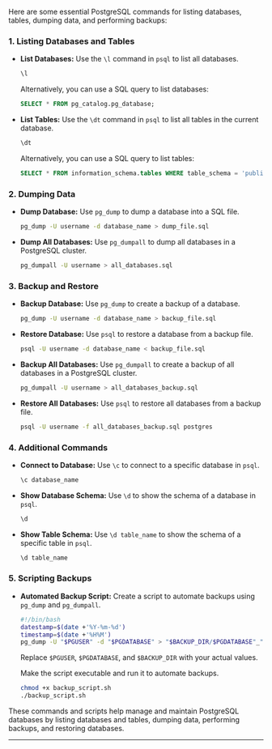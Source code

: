 Here are some essential PostgreSQL commands for listing databases, tables, dumping data, and performing backups:

### 1. **Listing Databases and Tables**

- **List Databases:**
  Use the `\l` command in `psql` to list all databases.

  ```sql
  \l
  ```

  Alternatively, you can use a SQL query to list databases:

  ```sql
  SELECT * FROM pg_catalog.pg_database;
  ```

- **List Tables:**
  Use the `\dt` command in `psql` to list all tables in the current database.

  ```sql
  \dt
  ```

  Alternatively, you can use a SQL query to list tables:

  ```sql
  SELECT * FROM information_schema.tables WHERE table_schema = 'public';
  ```

### 2. **Dumping Data**

- **Dump Database:**
  Use `pg_dump` to dump a database into a SQL file.

  ```bash
  pg_dump -U username -d database_name > dump_file.sql
  ```

- **Dump All Databases:**
  Use `pg_dumpall` to dump all databases in a PostgreSQL cluster.

  ```bash
  pg_dumpall -U username > all_databases.sql
  ```

### 3. **Backup and Restore**

- **Backup Database:**
  Use `pg_dump` to create a backup of a database.

  ```bash
  pg_dump -U username -d database_name > backup_file.sql
  ```

- **Restore Database:**
  Use `psql` to restore a database from a backup file.

  ```bash
  psql -U username -d database_name < backup_file.sql
  ```

- **Backup All Databases:**
  Use `pg_dumpall` to create a backup of all databases in a PostgreSQL cluster.

  ```bash
  pg_dumpall -U username > all_databases_backup.sql
  ```

- **Restore All Databases:**
  Use `psql` to restore all databases from a backup file.

  ```bash
  psql -U username -f all_databases_backup.sql postgres
  ```

### 4. **Additional Commands**

- **Connect to Database:**
  Use `\c` to connect to a specific database in `psql`.

  ```sql
  \c database_name
  ```

- **Show Database Schema:**
  Use `\d` to show the schema of a database in `psql`.

  ```sql
  \d
  ```

- **Show Table Schema:**
  Use `\d table_name` to show the schema of a specific table in `psql`.

  ```sql
  \d table_name
  ```

### 5. **Scripting Backups**

- **Automated Backup Script:**
  Create a script to automate backups using `pg_dump` and `pg_dumpall`.

  ```bash
  #!/bin/bash
  datestamp=$(date +'%Y-%m-%d')
  timestamp=$(date +'%H%M')
  pg_dump -U "$PGUSER" -d "$PGDATABASE" > "$BACKUP_DIR/$PGDATABASE"_"$datestamp"_"$timestamp".sql
  ```

  Replace `$PGUSER`, `$PGDATABASE`, and `$BACKUP_DIR` with your actual values.

  Make the script executable and run it to automate backups.

  ```bash
  chmod +x backup_script.sh
  ./backup_script.sh
  ```

These commands and scripts help manage and maintain PostgreSQL databases by listing databases and tables, dumping data, performing backups, and restoring databases.

---

